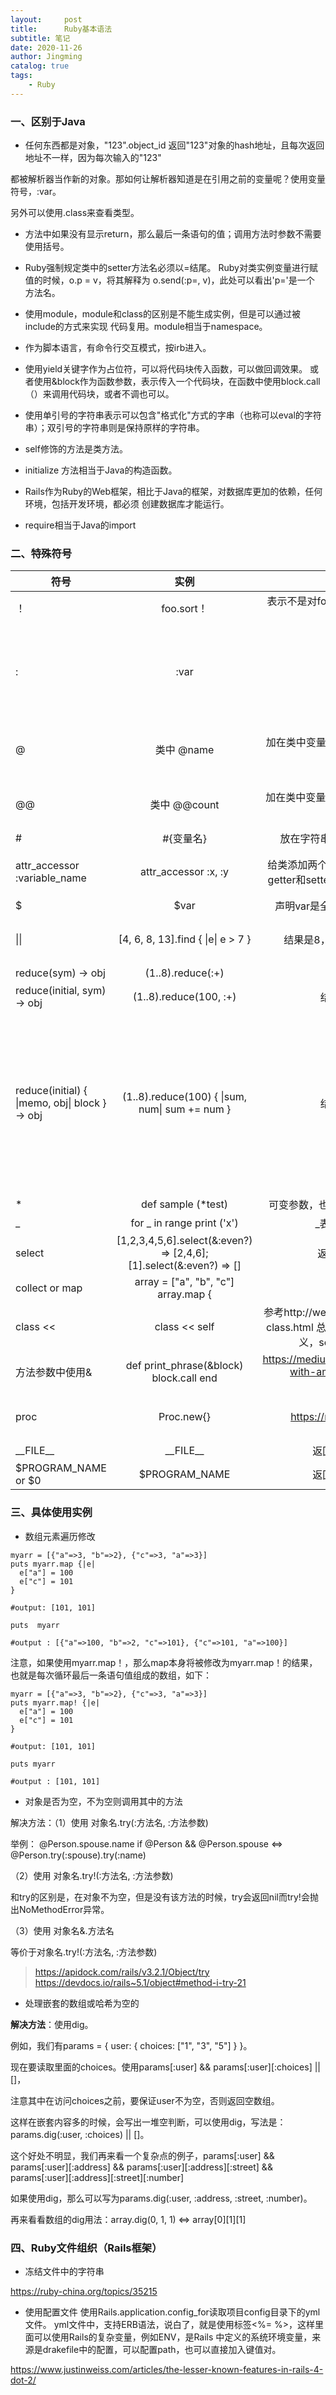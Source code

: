 ```yaml
---
layout:     post
title:      Ruby基本语法
subtitle: 笔记
date: 2020-11-26
author: Jingming
catalog: true
tags:
    - Ruby
---
```

### 一、区别于Java
- 任何东西都是对象，"123".object_id 返回"123"对象的hash地址，且每次返回地址不一样，因为每次输入的"123"

都被解析器当作新的对象。那如何让解析器知道是在引用之前的变量呢？使用变量符号，:var。

另外可以使用.class来查看类型。

- 方法中如果没有显示return，那么最后一条语句的值；调用方法时参数不需要使用括号。

- Ruby强制规定类中的setter方法名必须以=结尾。
Ruby对类实例变量进行赋值的时候，o.p = v，将其解释为 o.send(:p=, v)，此处可以看出'p='是一个
方法名。
- 使用module，module和class的区别是不能生成实例，但是可以通过被include的方式来实现
代码复用。module相当于namespace。
- 作为脚本语言，有命令行交互模式，按irb进入。
- 使用yield关键字作为占位符，可以将代码块传入函数，可以做回调效果。
   或者使用&block作为函数参数，表示传入一个代码块，在函数中使用block.call（）来调用代码块，或者不调也可以。
- 使用单引号的字符串表示可以包含"格式化"方式的字串（也称可以eval的字符串）；双引号的字符串则是保持原样的字符串。
- self修饰的方法是类方法。
- initialize 方法相当于Java的构造函数。
- Rails作为Ruby的Web框架，相比于Java的框架，对数据库更加的依赖，任何环境，包括开发环境，都必须
创建数据库才能运行。
- require相当于Java的import

### 二、特殊符号
| 符号       | 实例   |  实例解释  | 注意事项 |
| --------  |:-----:| :-----:| :-----:|
| ！      | foo.sort！   |   表示不是对foo对象的深拷贝进行修改，而是对foo对象做修改 |
| :       | :var        | 普通变量 | 适合作为键值对的键，因为系统保留了该变量的引用，注意:var是变量，而不是：做修饰、var做变量。
| @       | 类中 @name | 加在类中变量name前面，有this的效果，表示变量是类的一个实例变量 | 类可以不定义变量name，在类方法中仍可以使用@name|
| @@       | 类中 @@count | 加在类中变量count前面，表示count是属于类的，而不是属于类对象的 | 类必须显示定义变量count，使得count成为类变量|
| \#      | \#{变量名}  | 放在字符串""中，有格式化字符串%s的效果 |
| attr_accessor :variable_name | attr_accessor :x, :y | 给类添加两个实例变量，且给两个变量默认的带上getter和setter。理解：accessor=reader+writer | 变量名前一定要带 : ，变量名之间要用 , 分割 |
| $ | $var | 声明var是全局变量，一般写在函数和类的外面 ||
| \|\| | \[4, 6, 8, 13\].find { \|e\| e > 7 } |  结果是8， find找的是第一个满足条件的值 | 结合循环使用，e表示当前迭代器访问的元素|
| reduce(sym) → obj | (1..8).reduce(:+) | 结果是1到8的总和 | sym表示运算符号|
| reduce(initial, sym) → obj | (1..8).reduce(100, :+) | 结果是1到8的总和 + 100||
| reduce(initial) { \|memo, obj\| block } → obj| (1..8).reduce(100) { \|sum, num\| sum += num } | 结果是1到8的总和 + 100| memo表示reduce循环时候的累计迭代器（accumulator）, obj表示当前迭代器访问的元素, memo会被初始化为initial值，没有给定initial值时，会默认选择调用集合中的第一个元素作为memo值|
| * | def sample (*test) | 可变参数，也就是说test是一个大小不确定的数组||
|_| for _ in range print ('x')| _表示一个不重要的临时变量
|select|\[1,2,3,4,5,6].select(&:even?) => \[2,4,6]; \[1].select(&:even?) => \[]| 返回的是数组（或空数组）|
|collect or map| array = \["a", "b", "c"] array.map { |string| string.upcase } => \["A", "B", "C"] | 作用是对数组遍历，并将每次遍历的计算的最后一条语句结果放入结果数组，最后返回结果数组|与使用each的重大区别就在于each并没有所谓的结果数组，而是每次都返回原始数组的修改结果（类型和原始数组完全一致，而map不一定）。
|class << | class << self | 参考http://wemee.blogspot.com/2014/07/ruby-class.html 总结：class << 可以修改对象的方法定义，self的时候，相当于修改类方法||
|方法参数中使用&|def print_phrase(&block) block.call end|https://medium.com/@sologoubalex/parameter-with-ampersand-operator-in-ruby-6a6a7fd666d5|可以将块作为参数传入函数|
| proc | Proc.new{}|https://ruby-china.org/topics/10414| proc的作用是使得块实例化以便在方法间传递 |
|\_\_FILE__|\_\_FILE__|返回代码所在文件的项目路径||
|$PROGRAM_NAME or $0| $PROGRAM_NAME | 返回当前进程的命令所在路径 ||

### 三、具体使用实例

- 数组元素遍历修改
```
myarr = [{"a"=>3, "b"=>2}, {"c"=>3, "a"=>3}]
puts myarr.map {|e|
  e["a"] = 100
  e["c"] = 101
}

#output: [101, 101]

puts  myarr  

#output : [{"a"=>100, "b"=>2, "c"=>101}, {"c"=>101, "a"=>100}]
```

注意，如果使用myarr.map！，那么map本身将被修改为myarr.map！的结果，也就是每次循环最后一条语句值组成的数组，如下：

```
myarr = [{"a"=>3, "b"=>2}, {"c"=>3, "a"=>3}]
puts myarr.map! {|e|
  e["a"] = 100
  e["c"] = 101
}

#output: [101, 101]

puts myarr  

#output : [101, 101]
```

- 对象是否为空，不为空则调用其中的方法

解决方法：（1）使用 对象名.try(:方法名, :方法参数)

举例： @Person.spouse.name if @Person && @Person.spouse <=> @Person.try(:spouse).try(:name)

（2）使用 对象名.try!(:方法名, :方法参数)

和try的区别是，在对象不为空，但是没有该方法的时候，try会返回nil而try!会抛出NoMethodError异常。

（3）使用 对象名&.方法名

等价于对象名.try!(:方法名, :方法参数)

> https://apidock.com/rails/v3.2.1/Object/try <br/>
> https://devdocs.io/rails~5.1/object#method-i-try-21

- 处理嵌套的数组或哈希为空的

**解决方法**：使用dig。

例如，我们有params = { user: { choices: \["1", "3", "5"\] } }。

现在要读取里面的choices。使用params\[:user] && params\[:user]\[:choices] || \[]，

注意其中在访问choices之前，要保证user不为空，否则返回空数组。

这样在嵌套内容多的时候，会写出一堆空判断，可以使用dig，写法是：params.dig(:user, :choices) || \[]。

这个好处不明显，我们再来看一个复杂点的例子，params\[:user] && params\[:user]\[:address] && params\[:user]\[:address]\[:street] && params\[:user]\[:address]\[:street]\[:number]

如果使用dig，那么可以写为params.dig(:user, :address, :street, :number)。

再来看看数组的dig用法：array.dig(0, 1, 1) <=> array\[0]\[1]\[1]

### 四、Ruby文件组织（Rails框架）

- 冻结文件中的字符串

https://ruby-china.org/topics/35215

- 使用配置文件
使用Rails.application.config_for读取项目config目录下的yml文件。
yml文件中，支持ERB语法，说白了，就是使用标签<%= %>，这样里面可以使用Rails的复杂变量，例如ENV，是Rails
中定义的系统环境变量，来源是drakefile中的配置，可以配置path，也可以直接加入键值对。

https://www.justinweiss.com/articles/the-lesser-known-features-in-rails-4-dot-2/

